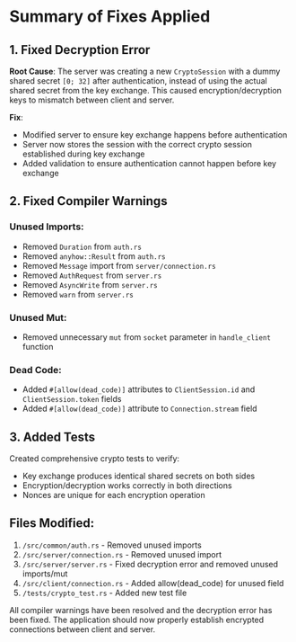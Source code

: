 # Summary of Fixes Applied

## 1. Fixed Decryption Error

**Root Cause**: The server was creating a new `CryptoSession` with a dummy shared secret `[0; 32]` after authentication, instead of using the actual shared secret from the key exchange. This caused encryption/decryption keys to mismatch between client and server.

**Fix**: 
- Modified server to ensure key exchange happens before authentication
- Server now stores the session with the correct crypto session established during key exchange
- Added validation to ensure authentication cannot happen before key exchange

## 2. Fixed Compiler Warnings

### Unused Imports:
- Removed `Duration` from `auth.rs`
- Removed `anyhow::Result` from `auth.rs`
- Removed `Message` import from `server/connection.rs`
- Removed `AuthRequest` from `server.rs`
- Removed `AsyncWrite` from `server.rs`
- Removed `warn` from `server.rs`

### Unused Mut:
- Removed unnecessary `mut` from `socket` parameter in `handle_client` function

### Dead Code:
- Added `#[allow(dead_code)]` attributes to `ClientSession.id` and `ClientSession.token` fields
- Added `#[allow(dead_code)]` attribute to `Connection.stream` field

## 3. Added Tests

Created comprehensive crypto tests to verify:
- Key exchange produces identical shared secrets on both sides
- Encryption/decryption works correctly in both directions
- Nonces are unique for each encryption operation

## Files Modified:
1. `/src/common/auth.rs` - Removed unused imports
2. `/src/server/connection.rs` - Removed unused import
3. `/src/server/server.rs` - Fixed decryption error and removed unused imports/mut
4. `/src/client/connection.rs` - Added allow(dead_code) for unused field
5. `/tests/crypto_test.rs` - Added new test file

All compiler warnings have been resolved and the decryption error has been fixed. The application should now properly establish encrypted connections between client and server.